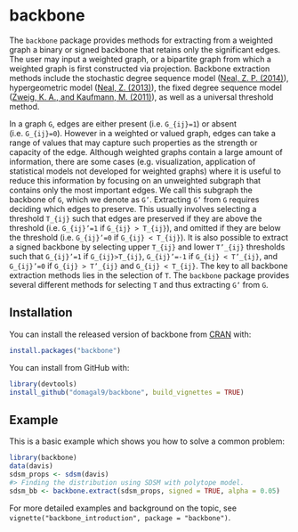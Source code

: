 
<!-- README.md is generated from README.Rmd. Please edit that file -->

# backbone

<!-- badges: start -->

<!-- badges: end -->

The `backbone` package provides methods for extracting from a weighted
graph a binary or signed backbone that retains only the significant
edges. The user may input a weighted graph, or a bipartite graph from
which a weighted graph is first constructed via projection. Backbone
extraction methods include the stochastic degree sequence model ([Neal,
Z. P. (2014)](https://doi.org/10.1016/j.socnet.2014.06.001)),
hypergeometric model ([Neal, Z.
(2013)](https://doi.org/10.1007/s13278-013-0107-y)), the fixed degree
sequence model ([Zweig, K. A., and Kaufmann, M.
(2011)](https://doi.org/10.1007/s13278-011-0021-0)), as well as a
universal threshold method.

In a graph `G`, edges are either present (i.e. `G_{ij}=1`) or absent
(i.e. `G_{ij}=0`). However in a weighted or valued graph, edges can take
a range of values that may capture such properties as the strength or
capacity of the edge. Although weighted graphs contain a large amount of
information, there are some cases (e.g. visualization, application of
statistical models not developed for weighted graphs) where it is useful
to reduce this information by focusing on an unweighted subgraph that
contains only the most important edges. We call this subgraph the
backbone of `G`, which we denote as `G’`. Extracting `G’` from `G`
requires deciding which edges to preserve. This usually involves
selecting a threshold `T_{ij}` such that edges are preserved if they are
above the threshold (i.e. `G_{ij}’=1` if `G_{ij} > T_{ij}`), and omitted
if they are below the threshold (i.e. `G_{ij}’=0` if `G_{ij} < T_{ij}`).
It is also possible to extract a signed backbone by selecting upper
`T_{ij}` and lower `T’_{ij}` thresholds such that `G_{ij}’=1` if
`G_{ij}>T_{ij}`, `G_{ij}’=-1` if `G_{ij} < T’_{ij}`, and `G_{ij}’=0` if
`G_{ij} > T’_{ij}` and `G_{ij} < T_{ij}`. The key to all backbone
extraction methods lies in the selection of `T`. The `backbone` package
provides several different methods for selecting `T` and thus extracting
`G’` from `G`.

## Installation

You can install the released version of backbone from
[CRAN](https://CRAN.R-project.org) with:

``` r
install.packages("backbone")
```

You can install from GitHub with:

``` r
library(devtools)
install_github("domagal9/backbone", build_vignettes = TRUE)
```

## Example

This is a basic example which shows you how to solve a common problem:

``` r
library(backbone)
data(davis)
sdsm_props <- sdsm(davis)
#> Finding the distribution using SDSM with polytope model.
sdsm_bb <- backbone.extract(sdsm_props, signed = TRUE, alpha = 0.05)
```

For more detailed examples and background on the topic, see
`vignette("backbone_introduction", package = "backbone")`.
